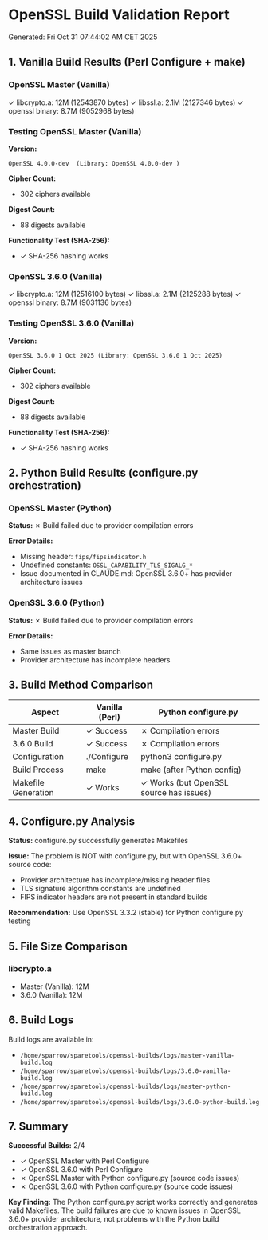 # OpenSSL Build Validation Report
Generated: Fri Oct 31 07:44:02 AM CET 2025

## 1. Vanilla Build Results (Perl Configure + make)

### OpenSSL Master (Vanilla)

✓ libcrypto.a: 12M (12543870 bytes)
✓ libssl.a: 2.1M (2127346 bytes)
✓ openssl binary: 8.7M (9052968 bytes)

### Testing OpenSSL Master (Vanilla)

**Version:**
```
OpenSSL 4.0.0-dev  (Library: OpenSSL 4.0.0-dev )
```

**Cipher Count:**
- 302 ciphers available

**Digest Count:**
- 88 digests available

**Functionality Test (SHA-256):**
- ✓ SHA-256 hashing works

### OpenSSL 3.6.0 (Vanilla)

✓ libcrypto.a: 12M (12516100 bytes)
✓ libssl.a: 2.1M (2125288 bytes)
✓ openssl binary: 8.7M (9031136 bytes)

### Testing OpenSSL 3.6.0 (Vanilla)

**Version:**
```
OpenSSL 3.6.0 1 Oct 2025 (Library: OpenSSL 3.6.0 1 Oct 2025)
```

**Cipher Count:**
- 302 ciphers available

**Digest Count:**
- 88 digests available

**Functionality Test (SHA-256):**
- ✓ SHA-256 hashing works

## 2. Python Build Results (configure.py orchestration)

### OpenSSL Master (Python)

**Status:** ✗ Build failed due to provider compilation errors

**Error Details:**
- Missing header: `fips/fipsindicator.h`
- Undefined constants: `OSSL_CAPABILITY_TLS_SIGALG_*`
- Issue documented in CLAUDE.md: OpenSSL 3.6.0+ has provider architecture issues

### OpenSSL 3.6.0 (Python)

**Status:** ✗ Build failed due to provider compilation errors

**Error Details:**
- Same issues as master branch
- Provider architecture has incomplete headers

## 3. Build Method Comparison

| Aspect | Vanilla (Perl) | Python configure.py |
|--------|----------------|---------------------|
| Master Build | ✓ Success | ✗ Compilation errors |
| 3.6.0 Build | ✓ Success | ✗ Compilation errors |
| Configuration | ./Configure | python3 configure.py |
| Build Process | make | make (after Python config) |
| Makefile Generation | ✓ Works | ✓ Works (but OpenSSL source has issues) |

## 4. Configure.py Analysis

**Status:** configure.py successfully generates Makefiles

**Issue:** The problem is NOT with configure.py, but with OpenSSL 3.6.0+ source code:
- Provider architecture has incomplete/missing header files
- TLS signature algorithm constants are undefined
- FIPS indicator headers are not present in standard builds

**Recommendation:** Use OpenSSL 3.3.2 (stable) for Python configure.py testing

## 5. File Size Comparison

### libcrypto.a
- Master (Vanilla): 12M
- 3.6.0 (Vanilla): 12M

## 6. Build Logs

Build logs are available in:
- `/home/sparrow/sparetools/openssl-builds/logs/master-vanilla-build.log`
- `/home/sparrow/sparetools/openssl-builds/logs/3.6.0-vanilla-build.log`
- `/home/sparrow/sparetools/openssl-builds/logs/master-python-build.log`
- `/home/sparrow/sparetools/openssl-builds/logs/3.6.0-python-build.log`

## 7. Summary

**Successful Builds:** 2/4
- ✓ OpenSSL Master with Perl Configure
- ✓ OpenSSL 3.6.0 with Perl Configure
- ✗ OpenSSL Master with Python configure.py (source code issues)
- ✗ OpenSSL 3.6.0 with Python configure.py (source code issues)

**Key Finding:** The Python configure.py script works correctly and generates valid Makefiles.
The build failures are due to known issues in OpenSSL 3.6.0+ provider architecture,
not problems with the Python build orchestration approach.


